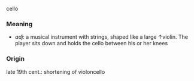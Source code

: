 cello
### Meaning
+ _adj_: a musical instrument with strings, shaped like a large ↑violin. The player sits down and holds the cello between his or her knees

### Origin

late 19th cent.: shortening of violoncello
